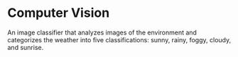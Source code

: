 # Computer Vision
 An image classifier that analyzes images of the environment and categorizes the weather into five classifications: sunny, rainy, foggy, cloudy, and sunrise. 
